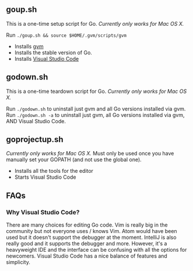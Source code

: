 ## goup.sh

This is a one-time setup script for Go.
*Currently only works for Mac OS X.*

Run `./goup.sh && source $HOME/.gvm/scripts/gvm`

- Installs [gvm](https://github.com/moovweb/gvm)
- Installs the stable version of Go.
- Installs [Visual Studio Code](https://code.visualstudio.com/)


## godown.sh

This is a one-time teardown script for Go.
*Currently only works for Mac OS X.*

Run `./godown.sh` to uninstall just gvm and all Go versions installed via gvm.
Run `./godown.sh -a` to uninstall just gvm, all Go versions installed via gvm, AND Visual Studio Code.

## goprojectup.sh

*Currently only works for Mac OS X.*
Must only be used once you have manually set your GOPATH (and not use the global one).

- Installs all the tools for the editor
- Starts Visual Studio Code

## FAQs

### Why Visual Studio Code?

There are many choices for editing Go code. Vim is really big in the community but not everyone uses / knows Vim. Atom would have been used but it doesn't support the debugger at the moment. IntelliJ is also really good and it supports the debugger and more. However, it's a heavyweight IDE and the interface can be confusing with all the options for newcomers. Visual Studio Code has a nice balance of features and simplicity.
